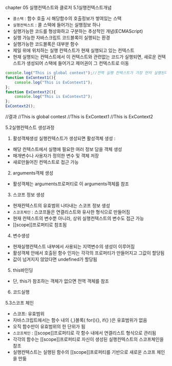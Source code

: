 chapter 05 실행컨텍스트와 클로저
5.1실행컨텍스트개념
- `콜스택` : 함수 호출 시 해당함수의 호출정보가 쌓여있는 스택
- `실행컨텍스트` : 콜 스택에 들어가는 실행정보 하나
- 실행가능한 코드를 형상화하고 구분하는 추상적인 개념(ECMAScript)
- 실행 가능한 자바스크립트 코드블록이 실행되는 환경
- 실행가능한 코드블록은 대부분 함수
- 제일 위에 위치하는 실행 컨텍스트가 현재 실행되고 있는 컨텍스트
- 현재 실행되는 컨텍스트에서 이 컨텍스트와 관련없는 코드가 실행되면, 새로운 컨텍스트가 생성되어 스택에 들어가고 제어권이 그 컨텍스트로 이동
```javascript
console.log("This is global context");//전역 실행 컨텍스트가 가장 먼저 실행된다
function ExContext1(){
	console.log("This is ExContext1");
};
function ExContext2(){
	console.log("This is ExContext2");
};
ExContext2();
```
//결과
//This is global contest
//This is ExContext1
//This is ExContext2

5.2실행컨텍스트 생성과정
1) 활성객체생성
실행컨텍스트가 생성되면 활성객체 생성 :
- 해당 컨텍스트에서 실행에 필요한 여러 정보 담을 객체 생성
- 매개변수나 사용자가 정의한 변수 및 객체 저장
- 새로만들어진 컨텍스트로 접근 가능
2) arguments객체 생성
- 활성객체는 arguments프로퍼티로 이 arguments객체를 참조
3) 스코프 정보 생성
- 현재컨텍스트의 유효범위 나타내는 스코프 정보 생성
- `스코프체인` : 스코프들은 연결리스트와 유사한 형식으로 만들어짐
- 현재 컨텍스트의 변수뿐 아니라, 상위 실행컨텍스트의 변수도 접근 가능
- [[scope]]프로퍼티로 참조됨
4) 변수생성
- 현재실행컨텍스트 내부에서 사용되는 지역변수의 생성이 이루어짐
- 활성객체 안에서 호출된 함수 인자는 각각의 프로퍼티가 만들어지고 그값이 할당됨
- 값이 넘겨지지 않았다면 undefined가 할당됨
5) this바인딩
- 단, this가 참조하는 객체가 없으면 전역 객체를 참조
6) 코드실행

5.3스코프 체인
- 스코프: 유효범위
- 자바스크립트에서는 함수 내의 {,}블록( for(){}, if{} )은 유효범위가 없음
- 오직 함수만이 유효범위의 한 단위가 됨
- `스코프체인` : [[scope]]프로퍼티로 각 함수 내에서 연결리스트 형식으로 관리됨
- 각각의 함수는 [[scope]]프로퍼티로 자신이 생성된 실행컨텍스트의 스코프체인을 참조
- 실행컨텍스트는 실행된 함수의 [[scope]]프로퍼티를 기반으로 새로운 스코프 체인을 만듦




